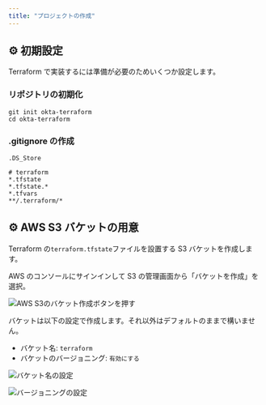 ```yaml
---
title: "プロジェクトの作成"
---
```


## ⚙️ 初期設定

Terraform で実装するには準備が必要のためいくつか設定します。

### リポジトリの初期化

```shell
git init okta-terraform
cd okta-terraform
```

### .gitignore の作成

```gitignore:./.gitignore
.DS_Store

# terraform
*.tfstate
*.tfstate.*
*.tfvars
**/.terraform/*
```

## ⚙️ AWS S3 バケットの用意

Terraform の`terraform.tfstate`ファイルを設置する S3 バケットを作成します。

AWS のコンソールにサインインして S3 の管理画面から「バケットを作成」を選択。

![AWS S3のバケット作成ボタンを押す](https://storage.googleapis.com/zenn-user-upload/92ce5371d96634ee9579ce21.png)

バケットは以下の設定で作成します。それ以外はデフォルトのままで構いません。

- バケット名: `terraform`
- バケットのバージョニング: `有効にする`

![バケット名の設定](https://storage.googleapis.com/zenn-user-upload/fbc5edfded1e2bfa609c55ee.png)

![バージョニングの設定](https://storage.googleapis.com/zenn-user-upload/ccf4cc8fb29080d6f1677a08.png)
